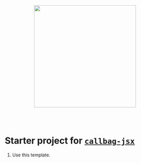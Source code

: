 <div align="center">
  <img width="320px" src="https://raw.githubusercontent.com/loreanvictor/callbag-jsx/main/callbag-jsx-banner.svg"/>
</div>

<br><br>

# Starter project for [`callbag-jsx`](https://github.com/loreanvictor/callbag-jsx)

1. Use this template.
